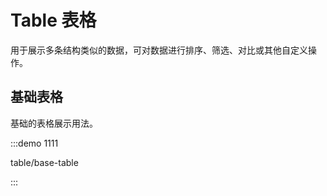 # Table 表格

用于展示多条结构类似的数据，可对数据进行排序、筛选、对比或其他自定义操作。

## 基础表格

基础的表格展示用法。

:::demo 1111

table/base-table

:::

